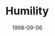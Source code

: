 ---
layout: message
category: message
series: "The Character of Christ"
title: "Humility"
date: 1998-09-06
audio-description: "Who was Jesus? What was he like? We take a closer look at His character qualities. "
audio: ""
audio-title: "Humility"
audio-duration: "&#58;"
---